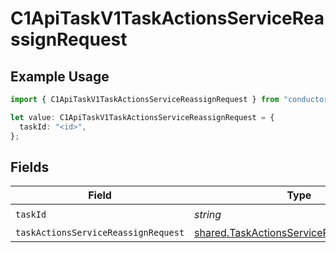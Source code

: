# C1ApiTaskV1TaskActionsServiceReassignRequest

## Example Usage

```typescript
import { C1ApiTaskV1TaskActionsServiceReassignRequest } from "conductorone-sdk-typescript/sdk/models/operations";

let value: C1ApiTaskV1TaskActionsServiceReassignRequest = {
  taskId: "<id>",
};
```

## Fields

| Field                                                                                                       | Type                                                                                                        | Required                                                                                                    | Description                                                                                                 |
| ----------------------------------------------------------------------------------------------------------- | ----------------------------------------------------------------------------------------------------------- | ----------------------------------------------------------------------------------------------------------- | ----------------------------------------------------------------------------------------------------------- |
| `taskId`                                                                                                    | *string*                                                                                                    | :heavy_check_mark:                                                                                          | N/A                                                                                                         |
| `taskActionsServiceReassignRequest`                                                                         | [shared.TaskActionsServiceReassignRequest](../../../sdk/models/shared/taskactionsservicereassignrequest.md) | :heavy_minus_sign:                                                                                          | N/A                                                                                                         |